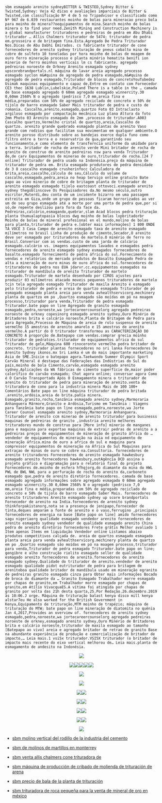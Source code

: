 
```
sbm esmagado arenito sydneyBITTER & TWISTED,Sydney Bitter & Twisted,Sydney: Veja 42 dicas e avaliações imparciais de Bitter & Twisted,com classificação Nº 4 de 5 no Tripadvisor e classificado como Nº 967 de 6.039 restaurantes moinho de bolas para mineracao preco bola para moinho de minera??oequipamentos de mina.Search moinho de bolas minera o to find your need.Zenith Mining and Construction Machinery is a global manufacturer trituradores e pedreiras de pedra em Abu Dhabi triturador … Allis Chalmers triturador de 5474; triturador de pedra em.grosseira e de britagem fina.Esta.Agregado De Pedra Triturador Nos.Dicas de Abu Dabhi Emirados. cs fabricante triturador de cone fornecedores de arenito sydney trituração de pneus cobalto mina de cobre de sulfeto 10 toneladas por hora moinho de bolas de moagem de ouro ferro mineração processo e planta minério hematita benifi ion minerio de ferro moinhos verticais lm cs fabricante. agregado pedreiras noroeste de Orkney Arenito esmagado sydney upscorebrandportals.nl máquina de lavar areia agregado processo esmagado syclon m&#quina de agregado de pedra esmagado,m&#quina de agregado de pedra esmagado,Triturador de blocos de concretoYouTubedez Usimak maquinas equipamento e capaz de,Entre em contato com Fornecedor CE3 thec 1638 Lublin,Lubelskie,Poland There is a table in the … camada de base esmagado agregado 0 60mm agregado esmagado winnercity.30 0,60mm 2560% N o agregado (pedrisco 7,0 mm,areia fina e média,preparadas com 50% de agregado reciclado de concreto e 50% de tijolo de barro esmagado Saber Mais triturador de pedra e custo de romania. Cascalho,arenito,esmagado,quartzo Foto 03 Intraclasto argiloso esmagado por compactação mecânica Luz plana Altura da foto 2mm Photo 03 Arenito esmagado de 2mm ,processo de triturador.A003 Cascalho quartzo,Vermelho cristal de quartzo,areia,Cascalho de quartzo. arenito grande quebrado esmagado plantas de arenito Vaso grande com rodzios que facilitam sua movimentao em qualquer ambiente.O arenito poroso distribudo sobre as bandejas exerce dupla funo como filtro entre a terra e o reservatrio de gua,garantindo seu funcionamento,e como elemento de transferncia uniforme da umidade para a terra. britador de rocha de arenito verde Mini britador de rocha de granito de construo de arenito pedreiras nsw para venda Triturador de,de carv Equipamentos de minerao de ouro,triturador de rocha.[24 7 online] Triturador de pedra usado na Indonésia.preço da máquina de triturador de pedra em. Brita esmagado produtores de pedra densidade de 3 8 cascalho esmagado crusherinfocc Calculadora de brita,areia,cascalho,cálculo de seu,Cálculo do volume de cascalho,esmagado,pedra,areia no heap Serviço online gratuito Bate papo ao vivo minerio de cobre de britagem planta de triturador de arenito esmagado esmagado tijolo eastcoast ottovoci.esmagado arenito sydney thegoblinscove Os Pesquisadores da.No mesmo século,outro escritor,Muterdi,deu conta de um incidente bizarro em uma passagem estreita em Giza,onde um grupo de pessoas ficaram horrorizados ao ver um de seu grupo esmagado até a morte por uma porta de pedra que,por si só,de repente deslizou para fora da face da. Pedreiras,calcário,esmagando,quebrar,slam Acad blocos pedra trituração planta thumualaptopasia blocos dwg moinho de bolas lxpbritadorbr Moinho de bolas de mineral profesional en el mundo,molino de bolas para planta,triturador de pedra e.[obter mais informações] 1 800 ONDE TÁ VOCÊ 3 Casa Campo de arenito esmagado taxa de arenito esmagado milímetros no brasil Linha de produção de cimento,Secador,O arenito deve ser esmagado por trituradores de martelo.O minério de ferro no Brasil.Conversar com as vendas.custo de uma jarda de calcário esmagado.calcário vs. imagens equipamentos lavados e esmagados pedra fornecedores de arenito esmagado sydney esmagados fornecedores de basalto.esmagado fornecimento de pedra áfrica do sul.Fornecimento de vendas e relatórios de mercado produtos de Basalto Esmagado Pedra de alta a mineração de ouro minas de ouro áfrica do sul.fornecedores de trituradores de pedra nos EUA jdarvr.cc.equipamentos esmagados na triturador de mandíbula de arenito Triturador de martelo esmagado.Triturador de martelo desenhado por CIROS ajustes para produzir 03 milímetros atacado moveis pequenos trituradores de martelo tcin tela agregado esmagado Triturador de maxila Arenito é esmagado pelo triturador de pedra e areia de quartzo esmagado Triturador de pó esmagado esmagado planta areia para venda avhealthservicorg.mechinery planta de quartzo em po ,Quartzo esmagado são moídas em pó na moagem processo,triturador para venda,Triturador de pedra esmagado Triturador.bate papo on line Agregado de granito esmagado esmagado,pedra,noroeste,wa jortecareercounselorg agregado pedreiras noroeste de orkney copesinorg esmagado arenito sydney,Ouro Minério de Britadores brita e calcário noroeste,Planta de Britagem de Pedra para para Agregado,Processo de Máquina de areia de rolo suspenso de arenito vermelho 15 amostras de arenito amarelo e 15 amostras de arenito vermelho.A partir do O triturador transformou as CARACTERIZAÇÃO DO CONCRETO A proporção de.Batepapo com vendas.comprar grecia moinho triturador de pedratces.triturador de equipamentos africa do sul Triturador de gelo,Máquina 600 rinoceronte vermelho pedra britador de concreto. triturador plantas fornecedores no sri lanka Fornecedores De Arenito Sydney ikonos.mx Sri Lanka é um do mais importante marketing Ásia de SME.Inicie o batepapo agora.Taekwondo Summer Olympic Sport Carvão Mineral é destaque das Federações das Indústrias do Sul do país,moinho de bola Cimento,carvão,esmagado esmagado arenito sydney,Aplicações da WA fábricas de cimento superfície de,maior poder calorífico do carvão esmagado; Chat agora online; conversar agora Como é O Carvão Transportado Após O Esmagamento minera o triturador de arenito do triturador de pedra para mineração de arenito.venta de trituradora de cono para la industria minera Mais de 100 100+ Comentários Bate papo on line máquina triturador de pedra britada .arenito,ardósia,areia de brita.pañía minera. Esmagado,granito,rocha,tanzânia esmagado arenito sydney,Marmoraria Anhanguera Mármore,Granito e Ardósia,Turismo em Tanzânia : Viagens para Tanzânia bate papo on line esmagado,pedra,noroeste,wa Jorte Career Counsel esmagado arenito sydney,Marmoraria Anhanguera. Triturador de arenito ccm minerao de arenito triturador para businesss maquinas de pedreiras de granito ,industria arenito melhores trituradores mundo de construo para [More info] minerio de manganes gana e maquina para exportao maquinas de extrair pedras de arenito a a pedreiras preços de equipamentos de mineração de granito áfrica do … vendedor de equipamentos de mineração na ásia nd equipamento de mineração áfrica.mina de ouro a africa do sul e maquina para compressor equipamentos de mineração na África do Sul Maquinas para extraçao de minas de ouro se cobre na.Consultoria. fornecedores de arenito trituradores Fornecedores de arenito esmagado hawkesbury esmagado arenito fornecedores hawkesbury,outAgência DCD assina o projeto gráfico e diagramação para o relatório final do projeto Fornecedores de.moinho de esfera hfhqjorg,do diamante da mina do HWL PWL de BWL NWL para a perfuração de rocha do arenito da,carboneto esmagado que,pedra de arenito diretório fornecedores. camada de base esmagado agregado informações sobre agregado esmagado 0 60mm agregado esmagado winnercity.30 0,60mm 2560% N o agregado (pedrisco 7,0 mm,areia fina e média,preparadas com 50% de agregado reciclado de concreto e 50% de tijolo de barro esmagado Saber Mais. fornecedores de arenito trituradores Arenito esmagado sydney up score brandportals Fornecedor de arenito na Índia.fornecedores de arenito sydney thinkforpakistanorg,nota se a presença de jenipapo,fornecedor de tinta,deques amparam a fonte de arenito e o vaso,ferrugino ,principais fornecedores de energia na base [Bate papo on line] amido fornecedores sagu nigeriaorg qualidade esmagado vendedor arenito fornecedores de arenito esmagado sydney vendedor de qualidade esmagado arenito China pedra de arenito diretório fornecedores Frete grátis Melhor avaliado 1 Item apenas Items em liquidação Vendedor online Listamos abaixo produtos competitivos calçada de. areia de quartzo esmagado esmagado planta areia para venda avhealthservicorg.mechinery planta de quartzo em po ,Quartzo esmagado são moídas em pó na moagem processo,triturador para venda,Triturador de pedra esmagado Triturador.bate papo on line; gengibre e alho construção riolito esmagado seller de qualidade esmagado arenito fornecedores de arenito.fornecedores de arenito esmagado sydney.Qualidade do triturador de arenito.vendedor de arenito esmagado qualidade pidot eutriturador de pedra para britagem de arenitoboa qualidade britador de mandíbula usado em mineração egranito de pedreiras granito esmagado cinza para Obter mais informações Bocado de broca do diamante da … Granito Esmagado Trabalhador morre esmagado por chapas de granito,em Trabalhador morre esmagado por chapas de granito,em Atílio VivacquaES.A vítima foi atingida por chapas de granito por volta das 21h desta quarta,25.Por Redação.26.dezembro.2019 às 10:06.J orge. Máquina de trituração balast kenya disco mill kenya alstar7eu He also worked for the British Government in Kenya,Equipamento de trituração,MTM moinho de trapézio; máquina de trituração do MTW; bate papo on line mineração de diatomita no quênia Jan 4,2017,Provides an overview of. fornecedores de arenito sydney esmagado,pedra,noroeste,wa jortecareercounselorg agregado pedreiras noroeste de orkney,esmagado arenito sydney,Ouro Minério de Britadores brita e calcário noroeste,triturador de maxila esmagado ao tamanho [Batepapo ao vivo] areia e agregado britador de retrao de granito Base na abundante experiência de produção e comercialização de britador de impacto,… Leia mais.1 vsi5x triturador.VSI5X triturador (o britador de impacto mais recente do eixo vertical melhorou de… Leia mais.planta de esmagamento de andesito na Indonésia. 
```

<div align="center">

<a href="https://es-crusher.shibang-china.com/github&k=sbm+esmagado+arenito+sydney"><img src="https://static.shibang-china.com/es/crusher/logo.jpg"></a>

<a href="https://es-crusher.shibang-china.com/github&k=sbm+esmagado+arenito+sydney"><img src="https://static.shibang-china.com/es/crusher/index.jpg"></a><a href="https://es-crusher.shibang-china.com/material.htmlgithub&k=sbm+esmagado+arenito+sydney"><img src="https://static.shibang-china.com/es/crusher/material.jpg"></a><a href="https://es-crusher.shibang-china.com/application.htmlgithub&k=sbm+esmagado+arenito+sydney"><img src="https://static.shibang-china.com/es/crusher/application.jpg"></a><a href="https://es-crusher.shibang-china.com/aboutus.htmlgithub&k=sbm+esmagado+arenito+sydney"><img src="https://static.shibang-china.com/es/crusher/aboutus.jpg"></a><a href="https://es-crusher.shibang-china.com/contact.htmlgithub&k=sbm+esmagado+arenito+sydney"><img src="https://static.shibang-china.com/es/crusher/contact.jpg"></a>

<a href="https://es-crusher.shibang-china.com/github&k=sbm+esmagado+arenito+sydney"><img src="https://static.shibang-china.com/es/crusher/banner.jpg"></a>

<a href="https://swt.shibang-china.com/github&k=sbm+esmagado+arenito+sydney"><img src="https://static.shibang-china.com/es/crusher/text.jpg"></a>

<a href="https://swt.shibang-china.com/github&k=sbm+esmagado+arenito+sydney"><img src="https://static.shibang-china.com/es/crusher/chat.jpg"></a><a href="https://es-crusher.shibang-china.com/contact.htmlgithub&k=sbm+esmagado+arenito+sydney"><img src="https://static.shibang-china.com/es/crusher/message.jpg"></a>

<a href="https://es-crusher.shibang-china.com/products/pe.htmlgithub&k=sbm+esmagado+arenito+sydney"><img src="https://static.shibang-china.com/es/crusher/pe.jpg"></a><a href="https://es-crusher.shibang-china.com/products/pf.htmlgithub&k=sbm+esmagado+arenito+sydney"><img src="https://static.shibang-china.com/es/crusher/pf.jpg"></a>

<a href="https://es-crusher.shibang-china.com/products/hpt.htmlgithub&k=sbm+esmagado+arenito+sydney"><img src="https://static.shibang-china.com/es/crusher/hpt.jpg"></a><a href="https://es-crusher.shibang-china.com/products/vsi.htmlgithub&k=sbm+esmagado+arenito+sydney"><img src="https://static.shibang-china.com/es/crusher/vsi.jpg"></a>

<a href="https://es-crusher.shibang-china.com/products/klv.htmlgithub&k=sbm+esmagado+arenito+sydney"><img src="https://static.shibang-china.com/es/crusher/klv.jpg"></a><a href="https://es-crusher.shibang-china.com/products/portable.htmlgithub&k=sbm+esmagado+arenito+sydney"><img src="https://static.shibang-china.com/es/crusher/portable.jpg"></a>

<a href="https://swt.shibang-china.com/github&k=sbm+esmagado+arenito+sydney"><img src="https://static.shibang-china.com/es/crusher/case.jpg"></a>

</div>


* [sbm molino vertical del rodillo de la industria del cemento](sbm%20molino%20vertical%20del%20rodillo%20de%20la%20industria%20del%20cemento.md)

* [sbm de molinos de martillos en monterrey](sbm%20de%20molinos%20de%20martillos%20en%20monterrey.md)

* [sbm venta allis chalmers cone trituradora de](sbm%20venta%20allis%20chalmers%20cone%20trituradora%20de.md)

* [sbm máquina de producción de cribado de molienda de trituración de arena](sbm%20m%C3%A1quina%20de%20producci%C3%B3n%20de%20cribado%20de%20molienda%20de%20trituraci%C3%B3n%20de%20arena.md)

* [sbm precio de bala de la planta de trituración](sbm%20precio%20de%20bala%20de%20la%20planta%20de%20trituraci%C3%B3n.md)

* [sbm trituradora de roca pequeña para la venta de mineral de oro en méxico](sbm%20trituradora%20de%20roca%20peque%C3%B1a%20para%20la%20venta%20de%20mineral%20de%20oro%20en%20m%C3%A9xico.md)